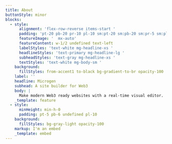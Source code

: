 ```yaml
---
title: About
buttonStyle: minor
blocks:
  - style:
      alignment: 'flex-row-reverse items-start '
      padding: 'pt-20 pb-20 pr-10 pl-10 sm:pt-20 sm:pb-20 sm:pr-5 sm:pl-5'
      featureImage: '  mx-auto'
      featureContent: w-1/2 undefined text-left
      labelStyles: 'text-white mg-headline-xs '
      headlineStyles: 'text-primary mg-headline-lg '
      subheadStyles: 'text-gray mg-headline-xs '
      textStyles: 'text-white mg-body-sm '
    background:
      fillStyles: from-accent1 to-black bg-gradient-to-br opacity-100
    label: ''
    headline: Microgen
    subhead: A site builder for Web3
    body: |
      Make modern Web3 ready websites with a real-time visual editor.
    _template: feature
  - style:
      minHeight: min-h-0
      padding: pt-5 pb-6 undefined pl-10
    background:
      fillStyles: bg-gray-light opacity-100
    markup: I'm an embed
    _template: embed
---
```



